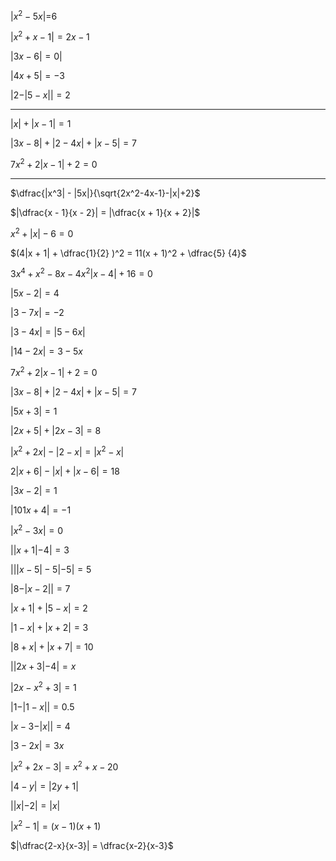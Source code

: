 $|x^{2} - 5x|$=6

$|x^{2} + x- 1| = 2x - 1$

$|3x - 6| = 0|$

$|4x + 5| = -3$

$|2 - |5 - x|| = 2$

***
$|x| + |x - 1| = 1$

$|3x - 8| + |2 - 4x| + |x -5| = 7$

$7x^2 + 2|x - 1| + 2 = 0$

 
 ***
$\dfrac{|x^3| - |5x|}{\sqrt{2x^2-4x-1}-|x|+2}$

$|\dfrac{x - 1}{x - 2}| = |\dfrac{x + 1}{x + 2}|$

$x^2 + |x| - 6 = 0$

$(4|x + 1| + \dfrac{1}{2} )^2 = 11(x + 1)^2 + \dfrac{5} {4}$

$3x^4 + x^2 - 8x - 4x^2|x - 4| + 16 = 0$

$|5x - 2| = 4$

$|3 - 7x| = -2$

$|3 -4x| = |5 - 6x|$

$|14 - 2x| = 3 - 5x$

$7x^2 + 2|x-1| + 2 = 0$

$|3x - 8| + |2 -4x| + |x-5| = 7$

$|5x + 3| = 1$

$|2x+ 5| + |2x - 3| = 8$

$|x^2 + 2x| - |2 -x| = |x^2 - x|$

$2|x+6| - |x| + |x- 6| = 18$

$|3x - 2| = 1$

$|101x + 4| = -1$

$|x^2 - 3x| = 0$

$||x+1| - 4| = 3$

$|||x-5| -5| -5| = 5$

$|8 - |x-2|| = 7$

$|x+1| + |5 - x| = 2$

$|1-x| + |x+ 2| = 3$

$|8 + x| + |x + 7| = 10$

$||2x + 3| - 4| = x$

$|2x - x^2 + 3| = 1$

$|1 - |1-x|| = 0.5$

$|x - 3 - |x|| = 4$

$|3 - 2x| = 3x$

$|x^2 + 2x - 3| = x^2 + x -20$

$|4 - y| = |2y + 1|$

$||x| - 2| = |x|$

$|x^2 - 1| = (x-1)(x+1)$

$|\dfrac{2-x}{x-3}| = \dfrac{x-2}{x-3}$


